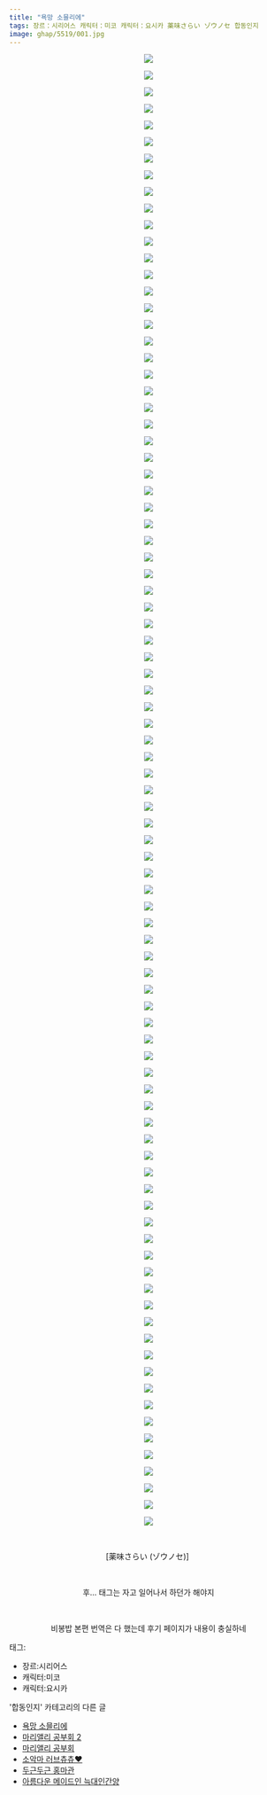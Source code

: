 ```yaml
---
title: "욕망 소믈리에"
tags: 장르：시리어스 캐릭터：미코 캐릭터：요시카 薬味さらい ゾウノセ 합동인지
image: ghap/5519/001.jpg
---
```

<div class="article">
<p style="text-align: center; clear: none; float: none;"><img src="{{ site.nasurl }}/ghap/5519/001.jpg"/></p>
<p style="text-align: center; clear: none; float: none;"><img src="{{ site.nasurl }}/ghap/5519/002.jpg"/></p>
<p style="text-align: center; clear: none; float: none;"><img src="{{ site.nasurl }}/ghap/5519/003.jpg"/></p>
<p style="text-align: center; clear: none; float: none;"><img src="{{ site.nasurl }}/ghap/5519/004.jpg"/></p>
<p style="text-align: center; clear: none; float: none;"><img src="{{ site.nasurl }}/ghap/5519/005.jpg"/></p>
<p style="text-align: center; clear: none; float: none;"><img src="{{ site.nasurl }}/ghap/5519/006.jpg"/></p>
<p style="text-align: center; clear: none; float: none;"><img src="{{ site.nasurl }}/ghap/5519/007.jpg"/></p>
<p style="text-align: center; clear: none; float: none;"><img src="{{ site.nasurl }}/ghap/5519/008.jpg"/></p>
<p style="text-align: center; clear: none; float: none;"><img src="{{ site.nasurl }}/ghap/5519/009.jpg"/></p>
<p style="text-align: center; clear: none; float: none;"><img src="{{ site.nasurl }}/ghap/5519/010.jpg"/></p>
<p style="text-align: center; clear: none; float: none;"><img src="{{ site.nasurl }}/ghap/5519/011.jpg"/></p>
<p style="text-align: center; clear: none; float: none;"><img src="{{ site.nasurl }}/ghap/5519/012.jpg"/></p>
<p style="text-align: center; clear: none; float: none;"><img src="{{ site.nasurl }}/ghap/5519/013.jpg"/></p>
<p style="text-align: center; clear: none; float: none;"><img src="{{ site.nasurl }}/ghap/5519/014.jpg"/></p>
<p style="text-align: center; clear: none; float: none;"><img src="{{ site.nasurl }}/ghap/5519/015.jpg"/></p>
<p style="text-align: center; clear: none; float: none;"><img src="{{ site.nasurl }}/ghap/5519/016.jpg"/></p>
<p style="text-align: center; clear: none; float: none;"><img src="{{ site.nasurl }}/ghap/5519/017.jpg"/></p>
<p style="text-align: center; clear: none; float: none;"><img src="{{ site.nasurl }}/ghap/5519/018.jpg"/></p>
<p style="text-align: center; clear: none; float: none;"><img src="{{ site.nasurl }}/ghap/5519/019.jpg"/></p>
<p style="text-align: center; clear: none; float: none;"><img src="{{ site.nasurl }}/ghap/5519/020.jpg"/></p>
<p style="text-align: center; clear: none; float: none;"><img src="{{ site.nasurl }}/ghap/5519/021.jpg"/></p>
<p style="text-align: center; clear: none; float: none;"><img src="{{ site.nasurl }}/ghap/5519/022.jpg"/></p>
<p style="text-align: center; clear: none; float: none;"><img src="{{ site.nasurl }}/ghap/5519/023.jpg"/></p>
<p style="text-align: center; clear: none; float: none;"><img src="{{ site.nasurl }}/ghap/5519/024.jpg"/></p>
<p style="text-align: center; clear: none; float: none;"><img src="{{ site.nasurl }}/ghap/5519/025.jpg"/></p>
<p style="text-align: center; clear: none; float: none;"><img src="{{ site.nasurl }}/ghap/5519/026.jpg"/></p>
<p style="text-align: center; clear: none; float: none;"><img src="{{ site.nasurl }}/ghap/5519/027.jpg"/></p>
<p style="text-align: center; clear: none; float: none;"><img src="{{ site.nasurl }}/ghap/5519/028.jpg"/></p>
<p style="text-align: center; clear: none; float: none;"><img src="{{ site.nasurl }}/ghap/5519/029.jpg"/></p>
<p style="text-align: center; clear: none; float: none;"><img src="{{ site.nasurl }}/ghap/5519/030.jpg"/></p>
<p style="text-align: center; clear: none; float: none;"><img src="{{ site.nasurl }}/ghap/5519/031.jpg"/></p>
<p style="text-align: center; clear: none; float: none;"><img src="{{ site.nasurl }}/ghap/5519/032.jpg"/></p>
<p style="text-align: center; clear: none; float: none;"><img src="{{ site.nasurl }}/ghap/5519/033.jpg"/></p>
<p style="text-align: center; clear: none; float: none;"><img src="{{ site.nasurl }}/ghap/5519/034.jpg"/></p>
<p style="text-align: center; clear: none; float: none;"><img src="{{ site.nasurl }}/ghap/5519/035.jpg"/></p>
<p style="text-align: center; clear: none; float: none;"><img src="{{ site.nasurl }}/ghap/5519/036.jpg"/></p>
<p style="text-align: center; clear: none; float: none;"><img src="{{ site.nasurl }}/ghap/5519/037.jpg"/></p>
<p style="text-align: center; clear: none; float: none;"><img src="{{ site.nasurl }}/ghap/5519/038.jpg"/></p>
<p style="text-align: center; clear: none; float: none;"><img src="{{ site.nasurl }}/ghap/5519/039.jpg"/></p>
<p style="text-align: center; clear: none; float: none;"><img src="{{ site.nasurl }}/ghap/5519/040.jpg"/></p>
<p style="text-align: center; clear: none; float: none;"><img src="{{ site.nasurl }}/ghap/5519/041.jpg"/></p>
<p style="text-align: center; clear: none; float: none;"><img src="{{ site.nasurl }}/ghap/5519/042.jpg"/></p>
<p style="text-align: center; clear: none; float: none;"><img src="{{ site.nasurl }}/ghap/5519/043.jpg"/></p>
<p style="text-align: center; clear: none; float: none;"><img src="{{ site.nasurl }}/ghap/5519/044.jpg"/></p>
<p style="text-align: center; clear: none; float: none;"><img src="{{ site.nasurl }}/ghap/5519/045.jpg"/></p>
<p style="text-align: center; clear: none; float: none;"><img src="{{ site.nasurl }}/ghap/5519/046.jpg"/></p>
<p style="text-align: center; clear: none; float: none;"><img src="{{ site.nasurl }}/ghap/5519/047.jpg"/></p>
<p style="text-align: center; clear: none; float: none;"><img src="{{ site.nasurl }}/ghap/5519/048.jpg"/></p>
<p style="text-align: center; clear: none; float: none;"><img src="{{ site.nasurl }}/ghap/5519/049.jpg"/></p>
<p style="text-align: center; clear: none; float: none;"><img src="{{ site.nasurl }}/ghap/5519/050.jpg"/></p>
<p style="text-align: center; clear: none; float: none;"><img src="{{ site.nasurl }}/ghap/5519/051.jpg"/></p>
<p style="text-align: center; clear: none; float: none;"><img src="{{ site.nasurl }}/ghap/5519/052.jpg"/></p>
<p style="text-align: center; clear: none; float: none;"><img src="{{ site.nasurl }}/ghap/5519/053.jpg"/></p>
<p style="text-align: center; clear: none; float: none;"><img src="{{ site.nasurl }}/ghap/5519/054.jpg"/></p>
<p style="text-align: center; clear: none; float: none;"><img src="{{ site.nasurl }}/ghap/5519/055.jpg"/></p>
<p style="text-align: center; clear: none; float: none;"><img src="{{ site.nasurl }}/ghap/5519/056.jpg"/></p>
<p style="text-align: center; clear: none; float: none;"><img src="{{ site.nasurl }}/ghap/5519/057.jpg"/></p>
<p style="text-align: center; clear: none; float: none;"><img src="{{ site.nasurl }}/ghap/5519/058.jpg"/></p>
<p style="text-align: center; clear: none; float: none;"><img src="{{ site.nasurl }}/ghap/5519/059.jpg"/></p>
<p style="text-align: center; clear: none; float: none;"><img src="{{ site.nasurl }}/ghap/5519/060.jpg"/></p>
<p style="text-align: center; clear: none; float: none;"><img src="{{ site.nasurl }}/ghap/5519/061.jpg"/></p>
<p style="text-align: center; clear: none; float: none;"><img src="{{ site.nasurl }}/ghap/5519/062.jpg"/></p>
<p style="text-align: center; clear: none; float: none;"><img src="{{ site.nasurl }}/ghap/5519/063.jpg"/></p>
<p style="text-align: center; clear: none; float: none;"><img src="{{ site.nasurl }}/ghap/5519/064.jpg"/></p>
<p style="text-align: center; clear: none; float: none;"><img src="{{ site.nasurl }}/ghap/5519/065.jpg"/></p>
<p style="text-align: center; clear: none; float: none;"><img src="{{ site.nasurl }}/ghap/5519/066.jpg"/></p>
<p style="text-align: center; clear: none; float: none;"><img src="{{ site.nasurl }}/ghap/5519/067.jpg"/></p>
<p style="text-align: center; clear: none; float: none;"><img src="{{ site.nasurl }}/ghap/5519/068.jpg"/></p>
<p style="text-align: center; clear: none; float: none;"><img src="{{ site.nasurl }}/ghap/5519/069.jpg"/></p>
<p style="text-align: center; clear: none; float: none;"><img src="{{ site.nasurl }}/ghap/5519/070.jpg"/></p>
<p style="text-align: center; clear: none; float: none;"><img src="{{ site.nasurl }}/ghap/5519/071.jpg"/></p>
<p style="text-align: center; clear: none; float: none;"><img src="{{ site.nasurl }}/ghap/5519/072.jpg"/></p>
<p style="text-align: center; clear: none; float: none;"><img src="{{ site.nasurl }}/ghap/5519/073.jpg"/></p>
<p style="text-align: center; clear: none; float: none;"><img src="{{ site.nasurl }}/ghap/5519/074.jpg"/></p>
<p style="text-align: center; clear: none; float: none;"><img src="{{ site.nasurl }}/ghap/5519/075.jpg"/></p>
<p style="text-align: center; clear: none; float: none;"><img src="{{ site.nasurl }}/ghap/5519/076.jpg"/></p>
<p style="text-align: center; clear: none; float: none;"><img src="{{ site.nasurl }}/ghap/5519/077.jpg"/></p>
<p style="text-align: center; clear: none; float: none;"><img src="{{ site.nasurl }}/ghap/5519/078.jpg"/></p>
<p style="text-align: center; clear: none; float: none;"><img src="{{ site.nasurl }}/ghap/5519/079.jpg"/></p>
<p style="text-align: center; clear: none; float: none;"><img src="{{ site.nasurl }}/ghap/5519/080.jpg"/></p>
<p style="text-align: center; clear: none; float: none;"><img src="{{ site.nasurl }}/ghap/5519/081.jpg"/></p>
<p style="text-align: center; clear: none; float: none;"><img src="{{ site.nasurl }}/ghap/5519/082.jpg"/></p>
<p style="text-align: center; clear: none; float: none;"><img src="{{ site.nasurl }}/ghap/5519/083.jpg"/></p>
<p style="text-align: center; clear: none; float: none;"><img src="{{ site.nasurl }}/ghap/5519/084.jpg"/></p>
<p style="text-align: center; clear: none; float: none;"><img src="{{ site.nasurl }}/ghap/5519/085.jpg"/></p>
<p style="text-align: center; clear: none; float: none;"><img src="{{ site.nasurl }}/ghap/5519/086.jpg"/></p>
<p style="text-align: center; clear: none; float: none;"><img src="{{ site.nasurl }}/ghap/5519/087.jpg"/></p>
<p style="text-align: center; clear: none; float: none;"><img src="{{ site.nasurl }}/ghap/5519/088.jpg"/></p>
<p style="text-align: center; clear: none; float: none;"><img src="{{ site.nasurl }}/ghap/5519/089.jpg"/></p>
<p style="text-align: center; clear: none; float: none;"><br/></p>
<p style="text-align: center; clear: none; float: none;">[薬味さらい (ゾウノセ)] </p>
<p style="text-align: center; clear: none; float: none;"><br/></p>
<p style="text-align: center; clear: none; float: none;">후... 태그는 자고 일어나서 하던가 해야지</p>
<p style="text-align: center; clear: none; float: none;"><br/></p>
<p style="text-align: center; clear: none; float: none;">비봉밥 본편 번역은 다 했는데 후기 페이지가 내용이 충실하네</p>
</div><div class="tagTrail">
<p>태그: </p>
<ul>
<li>장르:시리어스</li>
<li>캐릭터:미코</li>
<li>캐릭터:요시카</li>
</ul>
</div><div class="another">
<p>'합동인지' 카테고리의 다른 글</p>
<ul>
<li><a href="/2019-01-12-ghap_5519">욕망 소믈리에</a></li>
<li><a href="/2018-08-11-ghap_4580">마리앨리 공부회 2</a></li>
<li><a href="/2018-07-25-ghap_4547">마리앨리 공부회</a></li>
<li><a href="/2018-06-13-ghap_4467">소악마 러브츄츄♥</a></li>
<li><a href="/2018-06-09-ghap_4438">두근두근 홍마관</a></li>
<li><a href="/2018-05-07-ghap_4349">아름다운 메이드인 늑대인간양</a></li>
</ul>
</div>